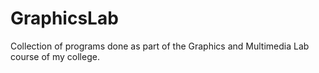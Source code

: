 # GraphicsLab
Collection of programs done as part of the Graphics and Multimedia Lab course of my college.
